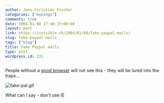 ```yaml
---
author: Jens-Christian Fischer
categories: ["musings"]
comments: true
date: 2004-01-08 17:48:37+00:00
layout: post
link: https://invisible.ch/2004/01/08/fake-paypal-mails/
slug: fake-paypal-mails
tags: ["blog"]
title: Fake Paypal mails
type: post
wordpress_id: 231
---
```


People without a [good browser](https://www.opera.com/) will not see this - they will be lured into the traps... 

![fake-pal.gif](https://www.invisible.ch/images/fake-pal.gif)

What can I say - don't use IE
